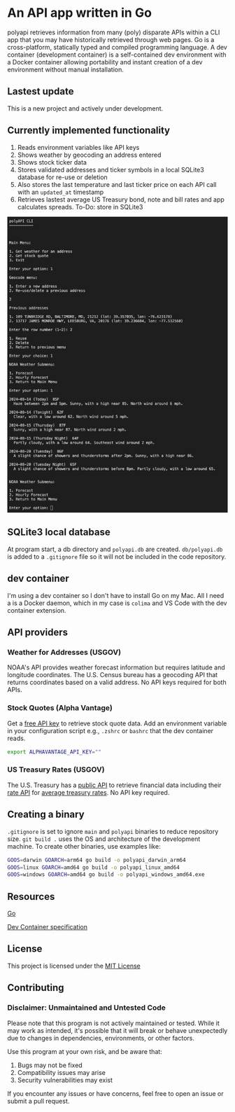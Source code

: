 # An API app written in Go

polyapi retrieves information from many (poly) disparate APIs within a CLI app that you may have historically retrieved through web pages. Go is a cross-platform, statically typed and compiled programming language. A dev container (development container) is a self-contained dev environment with a Docker container allowing portability and instant creation of a dev environment without manual installation.

## Lastest update

This is a new project and actively under development.

## Currently implemented functionality
1. Reads environment variables like API keys
1. Shows weather by geocoding an address entered
1. Shows stock ticker data
1. Stores validated addresses and ticker symbols in a local SQLite3 database for re-use or deletion
1. Also stores the last temperature and last ticker price on each API call with an `updated_at` timestamp
1. Retrieves lastest average US Treasury bond, note and bill rates and app calculates spreads. To-Do: store in SQLite3

![screenshot of main menu and retrieving weather](./docs/images/polyapi-address-weather.png)

## SQLite3 local database

At program start, a db directory and `polyapi.db` are created. `db/polyapi.db` is added to a `.gitignore` file so it will not be included in the code repository.

## dev container

I'm using a dev container so I don't have to install Go on my Mac. All I need a is a Docker daemon, which in my case is `colima` and VS Code with the dev container extension.

## API providers

### Weather for Addresses (USGOV)

NOAA's API provides weather forecast information but requires latitude and longitude coordinates. The U.S. Census bureau has a geocoding API that returns coordinates based on a valid address. No API keys required for both APIs.

### Stock Quotes (Alpha Vantage)

Get a [free API key](https://www.alphavantage.co/support/#api-key) to retrieve stock quote data. Add an environment variable in your configuration script e.g., `.zshrc` or `bashrc` that the dev container reads. 

```sh
export ALPHAVANTAGE_API_KEY=""
```

### US Treasury Rates (USGOV)

The U.S. Treasury has a [public API](https://fiscaldata.treasury.gov/api-documentation/) to retrieve financial data including their [rate API](https://fiscaldata.treasury.gov/datasets/average-interest-rates-treasury-securities/average-interest-rates-on-u-s-treasury-securities#api-quick-guide) for [average treasury rates](https://api.fiscaldata.treasury.gov/services/api/fiscal_service/v2/accounting/od/avg_interest_rates?sort=-record_date).  No API key required.

## Creating a binary

`.gitignore` is set to ignore `main` and `polyapi` binaries to reduce repository size. `git build .` uses the OS and architecture of the development machine. To create other binaries, use examples like:

```sh
GOOS=darwin GOARCH=arm64 go build -o polyapi_darwin_arm64
GOOS=linux GOARCH=amd64 go build -o polyapi_linux_amd64
GOOS=windows GOARCH=amd64 go build -o polyapi_windows_amd64.exe
```

## Resources

[Go](https://go.dev/)

[Dev Container specification](https://containers.dev/implementors/spec/)

## License

This project is licensed under the [MIT License](LICENSE)

## Contributing

### Disclaimer: Unmaintained and Untested Code

Please note that this program is not actively maintained or tested. While it may work as intended, it's possible that it will break or behave unexpectedly due to changes in dependencies, environments, or other factors.

Use this program at your own risk, and be aware that:
1. Bugs may not be fixed
1. Compatibility issues may arise
1. Security vulnerabilities may exist

If you encounter any issues or have concerns, feel free to open an issue or submit a pull request.